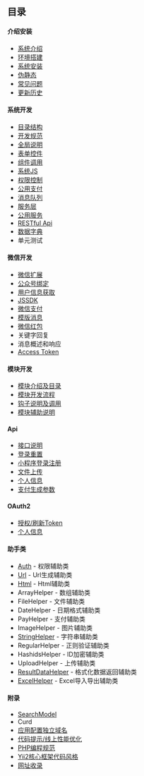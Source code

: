 ## 目录

#### 介绍安装

- [系统介绍](../../README.md)
- [环境搭建](start-environment.md)
- [系统安装](start-installation.md)
- [伪静态](start-rewrite.md)
- [常见问题](start-issue.md)
- [更新历史](start-update-log.md)

#### 系统开发

- [目录结构](sys-catalog.md)
- [开发规范](sys-exploit.md)
- [全局说明](sys-global-description.md)
- [表单控件](sys-widget.md)
- [组件调用](sys-subassembly.md)
- [系统JS](sys-js-method.md)
- [权限控制](sys-auth.md)
- [公用支付](sys-payment.md)
- [消息队列](sys-queue.md)
- [服务层](sys-service.md)
- [公用服务](sys-common-service.md)
- [RESTful Api](sys-restful-api.md)
- [数据字典](sys-data-dictionary.md)
- 单元测试

#### 微信开发

- [微信扩展](wechat-extend.md)
- [公众号绑定](wechat-binding.md)
- [用户信息获取](wechat-userinfo.md)
- [JSSDK](wechat-jssdk.md)
- [微信支付](wechat-payment.md)
- [模版消息](wechat-template-message.md)
- [微信红包](wechat-red-packet.md)
- 关键字回复
- 消息概述和响应
- [Access Token](wechat-token.md)

#### 模块开发

- [模块介绍及目录](addon-introduce-catalog.md)
- [模块开发流程](addon-flow.md)
- [钩子说明及调用](addon-hook.md)
- [模块辅助说明](addon-helper.md)

#### Api

- [接口说明](api-explain.md)
- [登录重置](api-login.md)
- [小程序登录注册](api-mini-program.md)
- [文件上传](api-upload.md)
- [个人信息](api-get-member.md)
- [支付生成参数](api-pay.md)

#### OAuth2

- [授权/刷新Token](oauth2-login.md)
- [个人信息](oauth2-get-member.md)

#### 助手类

- [Auth](helper-auth.md) - 权限辅助类
- [Url](helper-url.md) - Url生成辅助类
- [Html](helper-html.md) - Html辅助类
- ArrayHelper - 数组辅助类
- FileHelper - 文件辅助类
- DateHelper - 日期格式辅助类
- PayHelper - 支付辅助类
- ImageHelper - 图片辅助类
- [StringHelper](helper-string.md) - 字符串辅助类
- RegularHelper - 正则验证辅助类
- HashidsHelper - ID加密辅助类
- UploadHelper - 上传辅助类
- [ResultDataHelper](helper-result-data.md) - 格式化数据返回辅助类
- [ExcelHelper](helper-excel.md) - Excel导入导出辅助类

#### 附录

- [SearchModel](component-search-model.md)
- Curd
- [应用配置独立域名](independent-app-domain-name.md)
- [代码提示/线上性能优化](system-optimize.md)
- [PHP编程规范](php-standard.md)
- [Yii2核心框架代码风格](core-code-style.md)
- [网址收录](append-website.md)